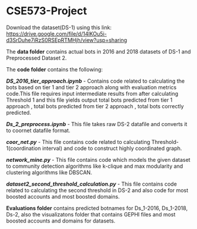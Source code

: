 # CSE573-Project

Download the dataset(DS-1) using this link:  
https://drive.google.com/file/d/14lKOu5i-d3SrDuhe7iRzS0RSEpRTMHjh/view?usp=sharing
  


The **data folder** contains actual bots in 2016 and 2018 datasets of DS-1 and Preprocessed Dataset 2.  
  
The **code folder** contains the following:  

***DS_2016_tier_approach.ipynb***  - Contains code related to calculating the bots based on tier 1 and tier 2 approach along with evaluation metrics code.This file requires input intermediate results from after calculating Threshold 1 and this file yields output total bots predicted from tier 1 approach , total bots predicted from tier 2 approach , total bots correctly predicted.  


***Ds_2_preprocess.ipynb*** - This file takes raw DS-2 datafile and converts it to coornet datafile format.  


***coor_net.py*** - This file contains code related to calculating Threshold-1(coordination interval) and code to construct highly coordinated graph.  


***network_mine.py*** - This file contains code which models the given dataset to community detection algorithms like k-clique and max modularity and clustering algorithms like DBSCAN.


***dataset2_second_threshold_calculation.py*** - This file contains code related to calculating the second threshold in DS-2 and also code for most boosted accounts and most boosted domains.  


**Evaluations folder** contains predicted botnames for Ds_1-2016, Ds_1-2018, Ds-2, also the visualizatons folder that contains GEPHI files and most boosted accounts and domains for datasets.  



